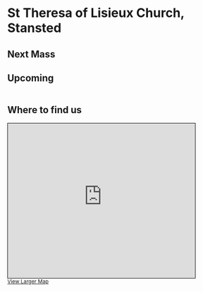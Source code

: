 # St Theresa of Lisieux Church, Stansted
## Next Mass
<div id="nextMass" style="font-size: xxx-large; text-align: center"></div>

## Upcoming
<table id="upcomingTable"></table>

## Where to find us

<iframe width="425" height="350" src="https://www.openstreetmap.org/export/embed.html?bbox=0.19879996776580813%2C51.90977187162156%2C0.2017772197723389%2C51.91184511171202&amp;layer=mapnik&amp;marker=51.91080850363098%2C0.2002885937690735" style="border: 1px solid black"></iframe><br/><small><a href="https://www.openstreetmap.org/?mlat=51.91081&amp;mlon=0.20029#map=19/51.91081/0.20029">View Larger Map</a></small>

<div id="timemachine" style="display: none;">
## Control time

<p id="currentTime"></p>

</div>

<script lang="js">
// What time is it now?
let now = Date.now();

let showValue = 'inline-block';

// Get all upcoming events, excluding past events
let massTimes = {{ site.data.masstimes | jsonify }}.map(x => { x["timestamp"] = Date.parse(x.Date); return x; })
    .filter(x => x.timestamp >= now)
    .sort((a, b) => a.timestamp - b.timestamp);

// Find first event of type Mass
let nextMass = massTimes.find(x => x.Type === 'Mass');

// Output title
let titleParagraph = document.createElement("p");
titleParagraph.appendChild(document.createTextNode(nextMass.Title));

// Format and output date
let date = new Date(nextMass.timestamp);
const options = {
  weekday: 'long',
  year: 'numeric',
  month: 'long',
  day: 'numeric',
  hour: '2-digit',
  minute: '2-digit'
};
const dateTimeFormat = new Intl.DateTimeFormat('en-GB', options);
let dateParagraph = document.createElement("p");
dateParagraph.appendChild(document.createTextNode(dateTimeFormat.format(date)));

// Add to document
document.getElementById("nextMass").replaceChildren(
titleParagraph,
dateParagraph
);

// Add next 7 days upcoming of all types to table
let sevenDays = 7 * 24 * 60 * 60 * 1000;
let sevenDaysFromNow = now + sevenDays;
let table = document.getElementById("upcomingTable");
let nextFive = massTimes.filter(x => x.timestamp < sevenDaysFromNow).map(x => {
    let row = document.createElement("tr");
    let dateCell = document.createElement("td");
    dateCell.style.whiteSpace = 'nowrap';
    dateCell.appendChild(document.createTextNode(dateTimeFormat.format(new Date(x.timestamp))));
    let titleCell = document.createElement("td");
    titleCell.appendChild(document.createTextNode(x.Title));
    row.appendChild(dateCell);
    row.appendChild(titleCell);
    return row;
});
nextFive.forEach(x => table.appendChild(x));
document.getElementById('currentTime').replaceChildren(document.createTextNode(dateTimeFormat.format(now)));

// Time machine
if (window.location.hash) {
  document.getElementById('timemachine').style.display = showValue;
}
</script>
